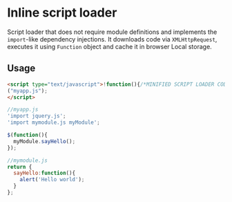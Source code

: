 # Inline script loader

Script loader that does not require module definitions and implements the `import`-like dependency injections. It downloads code via `XMLHttpRequest`, executes it using `Function` object and cache it in browser Local storage.

## Usage

```html
<script type="text/javascript">!function(){/*MINIFIED SCRIPT LOADER CODE*/}
("myapp.js");
</script>

```

```javascript
//myapp.js
'import jquery.js';
'import mymodule.js myModule';

$(function(){
  myModule.sayHello();
});
```

```javascript
//mymodule.js
return {
  sayHello:function(){
    alert('Hello world');
  }
};
```
